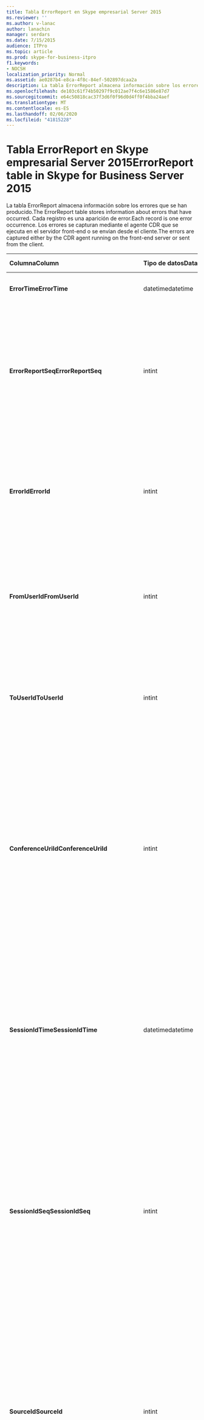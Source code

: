 ```yaml
---
title: Tabla ErrorReport en Skype empresarial Server 2015
ms.reviewer: ''
ms.author: v-lanac
author: lanachin
manager: serdars
ms.date: 7/15/2015
audience: ITPro
ms.topic: article
ms.prod: skype-for-business-itpro
f1.keywords:
- NOCSH
localization_priority: Normal
ms.assetid: ae0287b4-e8ca-4f8c-84ef-502897dcaa2a
description: La tabla ErrorReport almacena información sobre los errores que se han producido. Cada registro es una aparición de error. Los errores se capturan mediante el agente CDR que se ejecuta en el servidor front-end o se envían desde el cliente.
ms.openlocfilehash: de103c61f74b50297f9c012ae7f4c6e1586e87d7
ms.sourcegitcommit: e64c50818cac37f3d6f0f96d0d4ff0f4bba24aef
ms.translationtype: MT
ms.contentlocale: es-ES
ms.lasthandoff: 02/06/2020
ms.locfileid: "41815228"
---
```

# <a name="errorreport-table-in-skype-for-business-server-2015"></a><span data-ttu-id="2ce8f-105">Tabla ErrorReport en Skype empresarial Server 2015</span><span class="sxs-lookup"><span data-stu-id="2ce8f-105">ErrorReport table in Skype for Business Server 2015</span></span>
 
<span data-ttu-id="2ce8f-106">La tabla ErrorReport almacena información sobre los errores que se han producido.</span><span class="sxs-lookup"><span data-stu-id="2ce8f-106">The ErrorReport table stores information about errors that have occurred.</span></span> <span data-ttu-id="2ce8f-107">Cada registro es una aparición de error.</span><span class="sxs-lookup"><span data-stu-id="2ce8f-107">Each record is one error occurrence.</span></span> <span data-ttu-id="2ce8f-108">Los errores se capturan mediante el agente CDR que se ejecuta en el servidor front-end o se envían desde el cliente.</span><span class="sxs-lookup"><span data-stu-id="2ce8f-108">The errors are captured either by the CDR agent running on the front-end server or sent from the client.</span></span>
  
|<span data-ttu-id="2ce8f-109">**Columna**</span><span class="sxs-lookup"><span data-stu-id="2ce8f-109">**Column**</span></span>|<span data-ttu-id="2ce8f-110">**Tipo de datos**</span><span class="sxs-lookup"><span data-stu-id="2ce8f-110">**Data Type**</span></span>|<span data-ttu-id="2ce8f-111">**Clave o índice**</span><span class="sxs-lookup"><span data-stu-id="2ce8f-111">**Key/Index**</span></span>|<span data-ttu-id="2ce8f-112">**Detalles**</span><span class="sxs-lookup"><span data-stu-id="2ce8f-112">**Details**</span></span>|
|:-----|:-----|:-----|:-----|
|<span data-ttu-id="2ce8f-113">**ErrorTime**</span><span class="sxs-lookup"><span data-stu-id="2ce8f-113">**ErrorTime**</span></span> <br/> |<span data-ttu-id="2ce8f-114">datetime</span><span class="sxs-lookup"><span data-stu-id="2ce8f-114">datetime</span></span>  <br/> |<span data-ttu-id="2ce8f-115">Primary</span><span class="sxs-lookup"><span data-stu-id="2ce8f-115">Primary</span></span>  <br/> |<span data-ttu-id="2ce8f-116">Fecha y hora en que se produjo el error.</span><span class="sxs-lookup"><span data-stu-id="2ce8f-116">Date and time the error occurred.</span></span>  <br/> |
|<span data-ttu-id="2ce8f-117">**ErrorReportSeq**</span><span class="sxs-lookup"><span data-stu-id="2ce8f-117">**ErrorReportSeq**</span></span> <br/> |<span data-ttu-id="2ce8f-118">int</span><span class="sxs-lookup"><span data-stu-id="2ce8f-118">int</span></span>  <br/> |<span data-ttu-id="2ce8f-119">Primary</span><span class="sxs-lookup"><span data-stu-id="2ce8f-119">Primary</span></span>  <br/> |<span data-ttu-id="2ce8f-120">Número de identificación para identificar el informe de errores.</span><span class="sxs-lookup"><span data-stu-id="2ce8f-120">ID number to identify the error report.</span></span> <span data-ttu-id="2ce8f-121">Se usa en conjunción con **ErrorTime** para identificar de manera exclusiva un informe de errores.</span><span class="sxs-lookup"><span data-stu-id="2ce8f-121">Used in conjunction with **ErrorTime** to uniquely identify an error report.</span></span> <br/> |
|<span data-ttu-id="2ce8f-122">**ErrorId**</span><span class="sxs-lookup"><span data-stu-id="2ce8f-122">**ErrorId**</span></span> <br/> |<span data-ttu-id="2ce8f-123">int</span><span class="sxs-lookup"><span data-stu-id="2ce8f-123">int</span></span>  <br/> |<span data-ttu-id="2ce8f-124">Extranjero</span><span class="sxs-lookup"><span data-stu-id="2ce8f-124">Foreign</span></span>  <br/> |<span data-ttu-id="2ce8f-125">IDENTIFICADOR único del tipo de error.</span><span class="sxs-lookup"><span data-stu-id="2ce8f-125">Unique ID of the error type.</span></span> <span data-ttu-id="2ce8f-126">Para obtener más información, consulte la [tabla ErrorDef en Skype empresarial Server 2015](errordef.md) .</span><span class="sxs-lookup"><span data-stu-id="2ce8f-126">See the [ErrorDef table in Skype for Business Server 2015](errordef.md) for more information.</span></span> <br/> |
|<span data-ttu-id="2ce8f-127">**FromUserId**</span><span class="sxs-lookup"><span data-stu-id="2ce8f-127">**FromUserId**</span></span> <br/> |<span data-ttu-id="2ce8f-128">int</span><span class="sxs-lookup"><span data-stu-id="2ce8f-128">int</span></span>  <br/> |<span data-ttu-id="2ce8f-129">Extranjero</span><span class="sxs-lookup"><span data-stu-id="2ce8f-129">Foreign</span></span>  <br/> |<span data-ttu-id="2ce8f-130">Usuario que originó la solicitud que causó el error.</span><span class="sxs-lookup"><span data-stu-id="2ce8f-130">User who originated the request that caused the error.</span></span> <span data-ttu-id="2ce8f-131">Para obtener más información, consulte la [tabla usuarios](users.md) .</span><span class="sxs-lookup"><span data-stu-id="2ce8f-131">See the [Users table](users.md) for more information.</span></span> <br/> |
|<span data-ttu-id="2ce8f-132">**ToUserId**</span><span class="sxs-lookup"><span data-stu-id="2ce8f-132">**ToUserId**</span></span> <br/> |<span data-ttu-id="2ce8f-133">int</span><span class="sxs-lookup"><span data-stu-id="2ce8f-133">int</span></span>  <br/> |<span data-ttu-id="2ce8f-134">Extranjero</span><span class="sxs-lookup"><span data-stu-id="2ce8f-134">Foreign</span></span>  <br/> |<span data-ttu-id="2ce8f-135">Usuario de destino de la solicitud que causó el error.</span><span class="sxs-lookup"><span data-stu-id="2ce8f-135">Destination user for the request that caused the error.</span></span> <span data-ttu-id="2ce8f-136">Para obtener más información, consulte la [tabla usuarios](users.md) .</span><span class="sxs-lookup"><span data-stu-id="2ce8f-136">See the [Users table](users.md) for more information.</span></span> <br/> |
|<span data-ttu-id="2ce8f-137">**ConferenceUriId**</span><span class="sxs-lookup"><span data-stu-id="2ce8f-137">**ConferenceUriId**</span></span> <br/> |<span data-ttu-id="2ce8f-138">int</span><span class="sxs-lookup"><span data-stu-id="2ce8f-138">int</span></span>  <br/> |<span data-ttu-id="2ce8f-139">Extranjero</span><span class="sxs-lookup"><span data-stu-id="2ce8f-139">Foreign</span></span>  <br/> |<span data-ttu-id="2ce8f-140">URI de conferencia relacionado con el error.</span><span class="sxs-lookup"><span data-stu-id="2ce8f-140">Conference URI related to the error.</span></span> <span data-ttu-id="2ce8f-141">Para obtener más información, consulte la [tabla ConferenceUris en Skype empresarial Server 2015](conferenceuris.md) .</span><span class="sxs-lookup"><span data-stu-id="2ce8f-141">See the [ConferenceUris table in Skype for Business Server 2015](conferenceuris.md) for more information.</span></span> <span data-ttu-id="2ce8f-142">Normalmente, si ConferenceUriId no es null, FromUserId o ToUserId será null.</span><span class="sxs-lookup"><span data-stu-id="2ce8f-142">Typically, if ConferenceUriId is not null, then either FromUserId or ToUserId will be null.</span></span> <br/> |
|<span data-ttu-id="2ce8f-143">**SessionIdTime**</span><span class="sxs-lookup"><span data-stu-id="2ce8f-143">**SessionIdTime**</span></span> <br/> |<span data-ttu-id="2ce8f-144">datetime</span><span class="sxs-lookup"><span data-stu-id="2ce8f-144">datetime</span></span>  <br/> |<span data-ttu-id="2ce8f-145">Extranjero</span><span class="sxs-lookup"><span data-stu-id="2ce8f-145">Foreign</span></span>  <br/> |<span data-ttu-id="2ce8f-146">Se usa en conjunción con **SessionIdSeq** para identificar de forma única una sesión.</span><span class="sxs-lookup"><span data-stu-id="2ce8f-146">Used in conjunction with **SessionIdSeq** to uniquely identify a session.</span></span> <span data-ttu-id="2ce8f-147">Para obtener más información, consulte la [tabla cuadros de diálogo en Skype empresarial Server 2015](dialogs.md) .</span><span class="sxs-lookup"><span data-stu-id="2ce8f-147">See the [Dialogs table in Skype for Business Server 2015](dialogs.md) for more information.</span></span> <br/> |
|<span data-ttu-id="2ce8f-148">**SessionIdSeq**</span><span class="sxs-lookup"><span data-stu-id="2ce8f-148">**SessionIdSeq**</span></span> <br/> |<span data-ttu-id="2ce8f-149">int</span><span class="sxs-lookup"><span data-stu-id="2ce8f-149">int</span></span>  <br/> |<span data-ttu-id="2ce8f-150">Extranjero</span><span class="sxs-lookup"><span data-stu-id="2ce8f-150">Foreign</span></span>  <br/> |<span data-ttu-id="2ce8f-151">Número de identificación para identificar la sesión.</span><span class="sxs-lookup"><span data-stu-id="2ce8f-151">ID number to identify the session.</span></span> <span data-ttu-id="2ce8f-152">Se usa en conjunción con **SessionIdTime** para identificar de forma única una sesión.</span><span class="sxs-lookup"><span data-stu-id="2ce8f-152">Used in conjunction with **SessionIdTime** to uniquely identify a session.</span></span> <span data-ttu-id="2ce8f-153">Para obtener más información, consulte la [tabla cuadros de diálogo en Skype empresarial Server 2015](dialogs.md) .</span><span class="sxs-lookup"><span data-stu-id="2ce8f-153">See the [Dialogs table in Skype for Business Server 2015](dialogs.md) for more information.</span></span> <br/> |
|<span data-ttu-id="2ce8f-154">**SourceId**</span><span class="sxs-lookup"><span data-stu-id="2ce8f-154">**SourceId**</span></span> <br/> |<span data-ttu-id="2ce8f-155">int</span><span class="sxs-lookup"><span data-stu-id="2ce8f-155">int</span></span>  <br/> |<span data-ttu-id="2ce8f-156">Extranjero</span><span class="sxs-lookup"><span data-stu-id="2ce8f-156">Foreign</span></span>  <br/> |<span data-ttu-id="2ce8f-157">Servidor que ha enviado el informe de errores (si el informe se está enviando desde un componente de servidor).</span><span class="sxs-lookup"><span data-stu-id="2ce8f-157">Server that sent the error report (if the report is being sent from a server component).</span></span> <span data-ttu-id="2ce8f-158">Para obtener más información, consulte la [tabla servidores](servers.md) .</span><span class="sxs-lookup"><span data-stu-id="2ce8f-158">See the [Servers table](servers.md) for more information.</span></span> <br/> <span data-ttu-id="2ce8f-159">Este campo se introdujo en Microsoft Lync Server 2013.</span><span class="sxs-lookup"><span data-stu-id="2ce8f-159">This field was introduced in Microsoft Lync Server 2013.</span></span>  <br/> |
|<span data-ttu-id="2ce8f-160">**ApplicationId**</span><span class="sxs-lookup"><span data-stu-id="2ce8f-160">**ApplicationId**</span></span> <br/> |<span data-ttu-id="2ce8f-161">int</span><span class="sxs-lookup"><span data-stu-id="2ce8f-161">int</span></span>  <br/> |<span data-ttu-id="2ce8f-162">Extranjero</span><span class="sxs-lookup"><span data-stu-id="2ce8f-162">Foreign</span></span>  <br/> |<span data-ttu-id="2ce8f-163">Servidor que ha enviado el informe de errores (si el informe se está enviando desde un componente de servidor).</span><span class="sxs-lookup"><span data-stu-id="2ce8f-163">Server that sent the error report (if the report is being sent from a server component).</span></span> <span data-ttu-id="2ce8f-164">Para obtener más información, consulte la [tabla de aplicaciones en Skype empresarial Server 2015](application.md) .</span><span class="sxs-lookup"><span data-stu-id="2ce8f-164">See the [Application table in Skype for Business Server 2015](application.md) for more information.</span></span> <br/> <span data-ttu-id="2ce8f-165">Este campo se introdujo en Microsoft Lync Server 2013.</span><span class="sxs-lookup"><span data-stu-id="2ce8f-165">This field was introduced in Microsoft Lync Server 2013.</span></span>  <br/> |
|<span data-ttu-id="2ce8f-166">**MsDiagHeader**</span><span class="sxs-lookup"><span data-stu-id="2ce8f-166">**MsDiagHeader**</span></span> <br/> |<span data-ttu-id="2ce8f-167">imagen</span><span class="sxs-lookup"><span data-stu-id="2ce8f-167">image</span></span>  <br/> | <br/> |<span data-ttu-id="2ce8f-168">Más información sobre el error.</span><span class="sxs-lookup"><span data-stu-id="2ce8f-168">More information about the error.</span></span>  <br/> <span data-ttu-id="2ce8f-169">Estos datos se pueden convertir a formato de texto con esta sintaxis:</span><span class="sxs-lookup"><span data-stu-id="2ce8f-169">This data can be converted to text format by using this syntax:</span></span>  <br/>  `cast(cast(Detail as varbinary(max)) as varchar(max))` <br/> |
|<span data-ttu-id="2ce8f-170">**ClientVersionId**</span><span class="sxs-lookup"><span data-stu-id="2ce8f-170">**ClientVersionId**</span></span> <br/> |<span data-ttu-id="2ce8f-171">int</span><span class="sxs-lookup"><span data-stu-id="2ce8f-171">int</span></span>  <br/> |<span data-ttu-id="2ce8f-172">Extranjero</span><span class="sxs-lookup"><span data-stu-id="2ce8f-172">Foreign</span></span>  <br/> |<span data-ttu-id="2ce8f-173">La versión de cliente del extremo que envía el informe de errores.</span><span class="sxs-lookup"><span data-stu-id="2ce8f-173">The client version of endpoint that sends the error report.</span></span> <span data-ttu-id="2ce8f-174">Para obtener más información, consulte la [tabla ClientVersions en Skype empresarial Server 2015](clientversions.md) .</span><span class="sxs-lookup"><span data-stu-id="2ce8f-174">See the [ClientVersions table in Skype for Business Server 2015](clientversions.md) for more information.</span></span> <br/> |
|<span data-ttu-id="2ce8f-175">**IsCapturedByServer**</span><span class="sxs-lookup"><span data-stu-id="2ce8f-175">**IsCapturedByServer**</span></span> <br/> |<span data-ttu-id="2ce8f-176">bit</span><span class="sxs-lookup"><span data-stu-id="2ce8f-176">bit</span></span>  <br/> ||<span data-ttu-id="2ce8f-177">Es el informe de errores capturado por el agente CDR que se ejecuta en el servidor front-end o enviado por el cliente.</span><span class="sxs-lookup"><span data-stu-id="2ce8f-177">Is the error report captured by the CDR agent running on the front-end server, or sent by the client.</span></span>  <br/> |
|<span data-ttu-id="2ce8f-178">**Fdisableautoindexingonschemaupdate**</span><span class="sxs-lookup"><span data-stu-id="2ce8f-178">**Flag**</span></span> <br/> |<span data-ttu-id="2ce8f-179">smallint</span><span class="sxs-lookup"><span data-stu-id="2ce8f-179">smallint</span></span>  <br/> ||<span data-ttu-id="2ce8f-180">Reservado para uso futuro.</span><span class="sxs-lookup"><span data-stu-id="2ce8f-180">Reserved for future use.</span></span>  <br/> |
|<span data-ttu-id="2ce8f-181">**TelemetryId**</span><span class="sxs-lookup"><span data-stu-id="2ce8f-181">**TelemetryId**</span></span> <br/> |<span data-ttu-id="2ce8f-182">Identificador</span><span class="sxs-lookup"><span data-stu-id="2ce8f-182">uniqueIdentifier</span></span>  <br/> ||<span data-ttu-id="2ce8f-183">Identificador único que correlaciona información de tiempo de Unión para los distintos componentes implicados en una conferencia.</span><span class="sxs-lookup"><span data-stu-id="2ce8f-183">Unique identifier correlating join time information for the different components involved in a conference.</span></span>  <br/> <span data-ttu-id="2ce8f-184">Este campo se introdujo en Microsoft Lync Server 2013.</span><span class="sxs-lookup"><span data-stu-id="2ce8f-184">This field was introduced in Microsoft Lync Server 2013.</span></span>  <br/> |
|<span data-ttu-id="2ce8f-185">**SessionSetupTime**</span><span class="sxs-lookup"><span data-stu-id="2ce8f-185">**SessionSetupTime**</span></span> <br/> |<span data-ttu-id="2ce8f-186">int</span><span class="sxs-lookup"><span data-stu-id="2ce8f-186">int</span></span>  <br/> ||<span data-ttu-id="2ce8f-187">Tiempo (en milisegundos) necesario para que un componente específico se una a una conferencia.</span><span class="sxs-lookup"><span data-stu-id="2ce8f-187">Time (in milliseconds) required for a specific component to join a conference.</span></span>  <br/> <span data-ttu-id="2ce8f-188">Este campo se introdujo en Microsoft Lync Server 2013.</span><span class="sxs-lookup"><span data-stu-id="2ce8f-188">This field was introduced in Microsoft Lync Server 2013.</span></span>  <br/> |
|<span data-ttu-id="2ce8f-189">**ServerId**</span><span class="sxs-lookup"><span data-stu-id="2ce8f-189">**ServerId**</span></span> <br/> |<span data-ttu-id="2ce8f-190">int</span><span class="sxs-lookup"><span data-stu-id="2ce8f-190">int</span></span>  <br/> |<span data-ttu-id="2ce8f-191">Extranjero</span><span class="sxs-lookup"><span data-stu-id="2ce8f-191">Foreign</span></span>  <br/> |<span data-ttu-id="2ce8f-192">Representa el nombre de dominio completo del servidor que ha generado el informe de errores.</span><span class="sxs-lookup"><span data-stu-id="2ce8f-192">Represents the fully qualified domain name of the server that generated the error report.</span></span>  <br/> |
|<span data-ttu-id="2ce8f-193">**PoolId**</span><span class="sxs-lookup"><span data-stu-id="2ce8f-193">**PoolId**</span></span> <br/> |<span data-ttu-id="2ce8f-194">int</span><span class="sxs-lookup"><span data-stu-id="2ce8f-194">int</span></span>  <br/> |<span data-ttu-id="2ce8f-195">Extranjero</span><span class="sxs-lookup"><span data-stu-id="2ce8f-195">Foreign</span></span>  <br/> |<span data-ttu-id="2ce8f-196">Representa el nombre de dominio completo del grupo en el que se generó el informe de errores.</span><span class="sxs-lookup"><span data-stu-id="2ce8f-196">Represents the fully qualified domain name of the pool where the error report was generated.</span></span>  <br/> |
|<span data-ttu-id="2ce8f-197">**LastModifiedTime**</span><span class="sxs-lookup"><span data-stu-id="2ce8f-197">**LastModifiedTime**</span></span> <br/> |<span data-ttu-id="2ce8f-198">Fechas</span><span class="sxs-lookup"><span data-stu-id="2ce8f-198">Datetime</span></span>  <br/> ||<span data-ttu-id="2ce8f-199">Para uso interno del servicio de supervisión.</span><span class="sxs-lookup"><span data-stu-id="2ce8f-199">For internal use by the Monitoring service.</span></span>  <br/> <span data-ttu-id="2ce8f-200">Este campo se introdujo en Skype empresarial Server 2015.</span><span class="sxs-lookup"><span data-stu-id="2ce8f-200">This field was introduced in Skype for Business Server 2015.</span></span>  <br/> |
   

